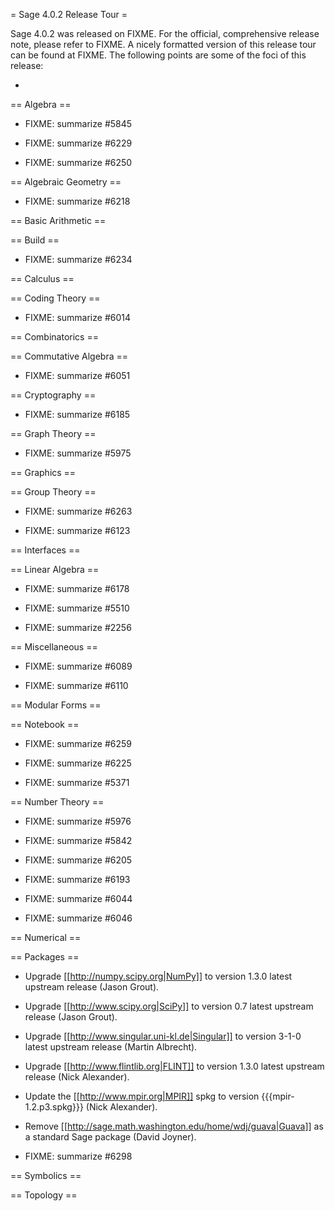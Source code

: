 = Sage 4.0.2 Release Tour =

Sage 4.0.2 was released on FIXME. For the official, comprehensive release note, please refer to FIXME. A nicely formatted version of this release tour can be found at FIXME. The following points are some of the foci of this release:

 * 


== Algebra ==


 * FIXME: summarize #5845

 * FIXME: summarize #6229

 * FIXME: summarize #6250


== Algebraic Geometry ==


 * FIXME: summarize #6218


== Basic Arithmetic ==


== Build ==


 * FIXME: summarize #6234


== Calculus ==


== Coding Theory ==


 * FIXME: summarize #6014


== Combinatorics ==


== Commutative Algebra ==


 * FIXME: summarize #6051


== Cryptography ==


 * FIXME: summarize #6185


== Graph Theory ==


 * FIXME: summarize #5975


== Graphics ==


== Group Theory ==


 * FIXME: summarize #6263

 * FIXME: summarize #6123


== Interfaces ==


== Linear Algebra ==


 * FIXME: summarize #6178

 * FIXME: summarize #5510

 * FIXME: summarize #2256


== Miscellaneous ==


 * FIXME: summarize #6089

 * FIXME: summarize #6110


== Modular Forms ==


== Notebook ==


 * FIXME: summarize #6259

 * FIXME: summarize #6225

 * FIXME: summarize #5371


== Number Theory ==


 * FIXME: summarize #5976

 * FIXME: summarize #5842

 * FIXME: summarize #6205

 * FIXME: summarize #6193

 * FIXME: summarize #6044

 * FIXME: summarize #6046


== Numerical ==


== Packages ==


 * Upgrade [[http://numpy.scipy.org|NumPy]] to version 1.3.0 latest upstream release (Jason Grout).


 * Upgrade [[http://www.scipy.org|SciPy]] to version 0.7 latest upstream release (Jason Grout).


 * Upgrade [[http://www.singular.uni-kl.de|Singular]] to version 3-1-0 latest upstream release (Martin Albrecht).


 * Upgrade [[http://www.flintlib.org|FLINT]] to version 1.3.0 latest upstream release (Nick Alexander).


 * Update the [[http://www.mpir.org|MPIR]] spkg to version {{{mpir-1.2.p3.spkg}}} (Nick Alexander).


 * Remove [[http://sage.math.washington.edu/home/wdj/guava|Guava]] as a standard Sage package (David Joyner).


 * FIXME: summarize #6298


== Symbolics ==


== Topology ==
